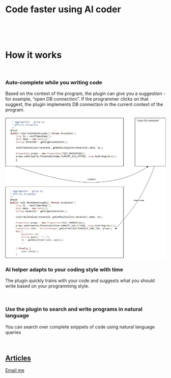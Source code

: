 
# Code faster using AI coder  

<br/>
<br/>
<br/>

# How it works  

<br/>

### Auto-complete while you writing code  

Based on the context of the program, the plugin can give you a suggestion - for example, “open DB connection”. If the programmer clicks on that suggest, the plugin implements DB connection in the current context of the program.  
<br/>
![enter image description here](https://raw.githubusercontent.com/nayname/ThousandMonkeysTypewriter.github.io/master/Untitled%20Diagram.jpg)
<br/>

### AI helper adapts to your coding style with time  

The plugin quickly trains with your code and suggests what you should write based on your programming style.

<br/>

### Use the plugin to search and write programs in natural language  

You can search over complete snippets of code using natural language queries 

<br/>

## [Articles](https://thousandmonkeystypewriter.github.io/blog.html)

<a href="mailto:nayname@gmail.com?subject=thousandmonkeys">Email me</a>
